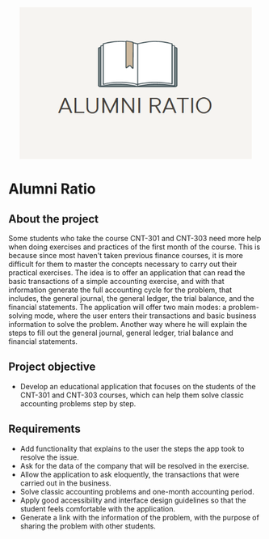<p align="center">
  <img width="460" height="300" src="https://raw.githubusercontent.com/ivanosevic/alumni-ratio/development/resources/app-logo.PNG">
</p>

# Alumni Ratio

## About the project
Some students who take the course CNT-301 and CNT-303 need more help when doing exercises and practices of the first month of the course. This is because since most haven't taken previous finance courses, it is more difficult for them to master the concepts necessary to carry out their practical exercises. The idea is to offer an application that can read the basic transactions of a simple accounting exercise, and with that information generate the full accounting cycle for the problem, that includes, the general journal, the general ledger, the trial balance, and the financial statements. The application will offer two main modes: a problem-solving mode, where the user enters their transactions and basic business information to solve the problem. Another way where he will explain the steps to fill out the general journal, general ledger, trial balance and financial statements.


## Project objective

- Develop an educational application that focuses on the students of the CNT-301 and CNT-303 courses, which can help them solve classic accounting problems step by step. 

## Requirements 
- Add functionality that explains to the user the steps the app took to resolve the issue.
- Ask for the data of the company that will be resolved in the exercise.
- Allow the application to ask eloquently, the transactions that were carried out in the business.
- Solve classic accounting problems and one-month accounting period.
- Apply good accessibility and interface design guidelines so that the student feels comfortable with the application.
- Generate a link with the information of the problem, with the purpose of sharing the problem with other students.



